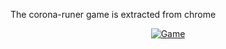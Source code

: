 The corona-runer game is extracted from chrome






<p align="center"><a href="https://tinyurl.com/2p92a7jm"><img title="Game" src="https://img.shields.io/badge/TAP TO OPEN-black?style=for-the-badge&logo=Corona"></a>
